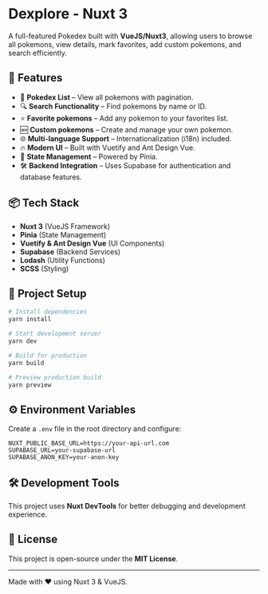 # Dexplore - Nuxt 3

A full-featured Pokedex built with **VueJS/Nuxt3**, allowing users to browse all pokemons, view details, mark favorites, add custom pokemons, and search efficiently.

## 🚀 Features

- 📜 **Pokedex List** – View all pokemons with pagination.
- 🔍 **Search Functionality** – Find pokemons by name or ID.
- ⭐ **Favorite pokemons** – Add any pokemon to your favorites list.
- 🆕 **Custom pokemons** – Create and manage your own pokemon.
- 🌐 **Multi-language Support** – Internationalization (i18n) included.
- 🔥 **Modern UI** – Built with Vuetify and Ant Design Vue.
- 🔄 **State Management** – Powered by Pinia.
- 🛠️ **Backend Integration** – Uses Supabase for authentication and database features.

## 📦 Tech Stack

- **Nuxt 3** (VueJS Framework)
- **Pinia** (State Management)
- **Vuetify & Ant Design Vue** (UI Components)
- **Supabase** (Backend Services)
- **Lodash** (Utility Functions)
- **SCSS** (Styling)

## 📂 Project Setup

```sh
# Install dependencies
yarn install

# Start development server
yarn dev

# Build for production
yarn build

# Preview production build
yarn preview
```

## ⚙️ Environment Variables

Create a `.env` file in the root directory and configure:

```env
NUXT_PUBLIC_BASE_URL=https://your-api-url.com
SUPABASE_URL=your-supabase-url
SUPABASE_ANON_KEY=your-anon-key
```

## 🛠️ Development Tools

This project uses **Nuxt DevTools** for better debugging and development experience.

## 📜 License

This project is open-source under the **MIT License**.

---

Made with ❤️ using Nuxt 3 & VueJS.
